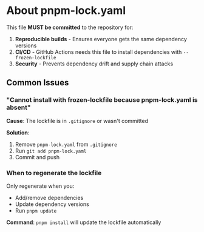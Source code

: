 # About pnpm-lock.yaml

This file **MUST be committed** to the repository for:

1. **Reproducible builds** - Ensures everyone gets the same dependency versions
2. **CI/CD** - GitHub Actions needs this file to install dependencies with `--frozen-lockfile`
3. **Security** - Prevents dependency drift and supply chain attacks

## Common Issues

### "Cannot install with frozen-lockfile because pnpm-lock.yaml is absent"

**Cause**: The lockfile is in `.gitignore` or wasn't committed

**Solution**:
1. Remove `pnpm-lock.yaml` from `.gitignore`
2. Run `git add pnpm-lock.yaml`
3. Commit and push

### When to regenerate the lockfile

Only regenerate when you:
- Add/remove dependencies
- Update dependency versions
- Run `pnpm update`

**Command**: `pnpm install` will update the lockfile automatically
